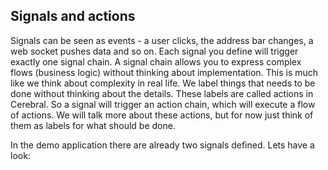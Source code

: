 ## Signals and actions

Signals can be seen as events - a user clicks, the address bar changes, a web socket pushes data and so on. Each signal you define will trigger exactly one signal chain. A signal chain allows you to express complex flows (business logic) without thinking about implementation. This is much like we think about complexity in real life. We label things that needs to be done without thinking about the details. These labels are called actions in Cerebral. So a signal will trigger an action chain, which will execute a flow of actions. We will talk more about these actions, but for now just think of them as labels for what should be done.

In the demo application there are already two signals defined. Lets have a look:
